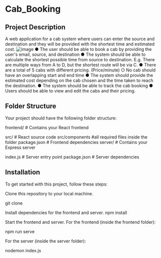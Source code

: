 # Cab_Booking


## Project Description
A web application for a cab system where users can enter the source and destination and they will be provided with the shortest time and estimated cost.
![image](https://github.com/Aniruddha-Patil-15/Cab_Booking/assets/94295937/3a596283-8941-44be-84e1-da5d5b7ab5c6)
●	The user should be able to book a cab by providing the user's email, source, and destination
●	The system should be able to calculate the shortest possible time from source to destination. E.g. There are multiple ways from A to D, but the shortest route will be via C.
●	There are a total of 5 cabs with different pricing. (Price/minute)
○	No cab should have an overlapping start and end time
●	The system should provide the estimated cost depending on the cab chosen and the time taken to reach the destination.
●	The system should be able to track the cab booking
●	Users should be able to view and edit the cabs and their pricing.


## Folder Structure

Your project should have the following folder structure:

frontend/ # Contains your React frontend

src/ # React source code
src/components #all required files inside the folder
package.json # Frontend dependencies
server/ # Contains your Express server

index.js # Server entry point
package.json # Server dependencies
## Installation

To get started with this project, follow these steps:

Clone this repository to your local machine.

git clone <repository-url>

Install dependencies for the frontend and server.
npm install

Start the frontend and server.
For the frontend (inside the frontend folder):

npm run serve

For the server (inside the server folder):

nodemon index.js

